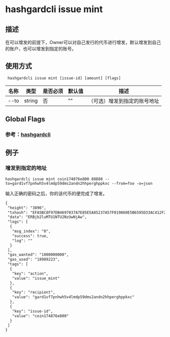# hashgardcli issue mint

## 描述
在可以增发的前提下，Owner可以对自己发行的代币进行增发，默认增发到自己的账户，也可以增发到指定的账号。
## 使用方式
```
 hashgardcli issue mint [issue-id] [amount] [flags]
```
| 名称                | 类型     | 是否必须                  | 默认值                      | 描述                                                                                                                                                 |
| -----------------  | -------------------------- | ---------------------------------------------------------------------------------------------------------------------------------------------------- | ---------------------------------------------------------------------------------------------------------------------------------------------------- | ---------------------------------------------------------------------------------------------------------------------------------------------------- |
| --to                  | string | 否 | "" | （可选）增发到指定的账号地址                                                 |

## Global Flags

 ### 参考：[hashgardcli](../README.md)

## 例子
### 增发到指定的地址
```shell
hashgardcli issue mint coin174876e800 88888 --to=gard1vf7pnhwh5v4lmdp59dms2andn2hhperghppkxc --from=foo -o=json
```
输入正确的密码之后，你的该代币的便完成了增发。
```txt
{
 "height": "3896",
 "txhash": "EFA5BC8F97DB4697037A7E85E5A85237A57F819860E5B6595D33AC412F25DEF6",
 "data": "ERBjb2luMTU1NTU2NzUwNjAw",
 "logs": [
  {
   "msg_index": "0",
   "success": true,
   "log": ""
  }
 ],
 "gas_wanted": "1000000000",
 "gas_used": "18989223",
 "tags": [
  {
   "key": "action",
   "value": "issue_mint"
  },
  {
   "key": "recipient",
   "value": "gard1vf7pnhwh5v4lmdp59dms2andn2hhperghppkxc"
  },
  {
   "key": "issue-id",
   "value": "coin174876e800"
  }
 ]
}
```
